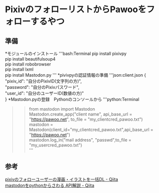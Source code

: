 # PixivのフォローリストからPawooをフォローするやつ
## 準備
*モジュールのインストール
'''bash:Terminal
pip install pixivpy  
pip install beautifulsoup4  
pip install robobrowser  
pip install lxml  
pip install Mastodon.py
'''
*pivivpyの認証情報の準備
'''json:client.json
{  
	"pixiv_id": "自分のPixivID(文字列の方)",  
	"password": "自分のPixivパスワード",  
	"user_id": "自分のユーザーID(数値の方)"  
}
*Mastodon.pyの登録　Pythonのコンソールから
'''python:Terminal
>> from mastodon import Mastodon  
>> Mastodon.create_app("client name", api_base_url = "https://pawoo.net", to_file = "my_clientcred_pawoo.txt")  
>> mastodon = Mastodon(client_id="my_clientcred_pawoo.txt",api_base_url = "https://pawoo.net")  
>> mastodon.log_in("mail address", "passwd",to_file = "my_usercred_pawoo.txt")  
'''

## 参考
[pixivのフォローユーザーの漫画・イラストを一括DL - Qiita](https://qiita.com/Hirosaji/items/304de7508df4b1cae904)  
[mastodonをpythonからさわる API解説 - Qiita](https://qiita.com/code_monkey/items/e4929ef13e2a2032d467)
